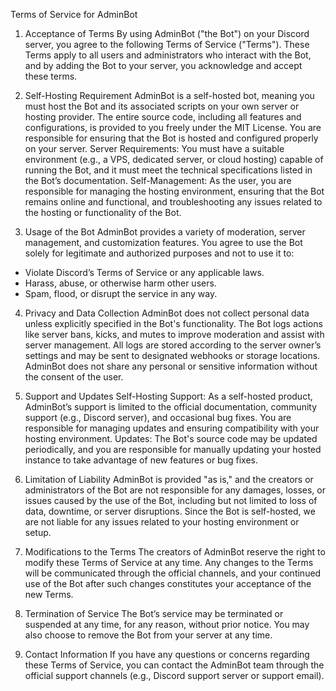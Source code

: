 Terms of Service for AdminBot
1. Acceptance of Terms
By using AdminBot ("the Bot") on your Discord server, you agree to the following Terms of Service ("Terms"). These Terms apply to all users and administrators who interact with the Bot, and by adding the Bot to your server, you acknowledge and accept these terms.

2. Self-Hosting Requirement
AdminBot is a self-hosted bot, meaning you must host the Bot and its associated scripts on your own server or hosting provider. The entire source code, including all features and configurations, is provided to you freely under the MIT License. You are responsible for ensuring that the Bot is hosted and configured properly on your server.
Server Requirements: You must have a suitable environment (e.g., a VPS, dedicated server, or cloud hosting) capable of running the Bot, and it must meet the technical specifications listed in the Bot’s documentation.
Self-Management: As the user, you are responsible for managing the hosting environment, ensuring that the Bot remains online and functional, and troubleshooting any issues related to the hosting or functionality of the Bot.

3. Usage of the Bot
AdminBot provides a variety of moderation, server management, and customization features. You agree to use the Bot solely for legitimate and authorized purposes and not to use it to:
 - Violate Discord’s Terms of Service or any applicable laws.
 - Harass, abuse, or otherwise harm other users.
 - Spam, flood, or disrupt the service in any way.

4. Privacy and Data Collection
AdminBot does not collect personal data unless explicitly specified in the Bot's functionality.
The Bot logs actions like server bans, kicks, and mutes to improve moderation and assist with server management.
All logs are stored according to the server owner’s settings and may be sent to designated webhooks or storage locations.
AdminBot does not share any personal or sensitive information without the consent of the user.

6. Support and Updates
Self-Hosting Support: As a self-hosted product, AdminBot’s support is limited to the official documentation, community support (e.g., Discord server), and occasional bug fixes. You are responsible for managing updates and ensuring compatibility with your hosting environment.
Updates: The Bot's source code may be updated periodically, and you are responsible for manually updating your hosted instance to take advantage of new features or bug fixes.

8. Limitation of Liability
AdminBot is provided "as is," and the creators or administrators of the Bot are not responsible for any damages, losses, or issues caused by the use of the Bot, including but not limited to loss of data, downtime, or server disruptions. Since the Bot is self-hosted, we are not liable for any issues related to your hosting environment or setup.

9. Modifications to the Terms
The creators of AdminBot reserve the right to modify these Terms of Service at any time. Any changes to the Terms will be communicated through the official channels, and your continued use of the Bot after such changes constitutes your acceptance of the new Terms.

10. Termination of Service
The Bot’s service may be terminated or suspended at any time, for any reason, without prior notice. You may also choose to remove the Bot from your server at any time.

11. Contact Information
If you have any questions or concerns regarding these Terms of Service, you can contact the AdminBot team through the official support channels (e.g., Discord support server or support email).
